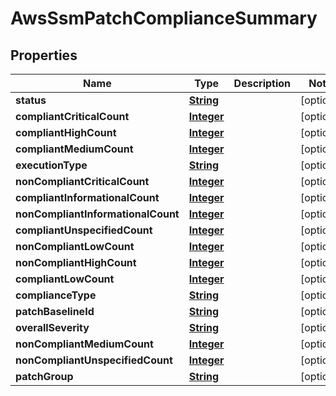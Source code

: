 

# AwsSsmPatchComplianceSummary


## Properties

| Name | Type | Description | Notes |
|------------ | ------------- | ------------- | -------------|
|**status** | [**String**](String.md) |  |  [optional] |
|**compliantCriticalCount** | [**Integer**](Integer.md) |  |  [optional] |
|**compliantHighCount** | [**Integer**](Integer.md) |  |  [optional] |
|**compliantMediumCount** | [**Integer**](Integer.md) |  |  [optional] |
|**executionType** | [**String**](String.md) |  |  [optional] |
|**nonCompliantCriticalCount** | [**Integer**](Integer.md) |  |  [optional] |
|**compliantInformationalCount** | [**Integer**](Integer.md) |  |  [optional] |
|**nonCompliantInformationalCount** | [**Integer**](Integer.md) |  |  [optional] |
|**compliantUnspecifiedCount** | [**Integer**](Integer.md) |  |  [optional] |
|**nonCompliantLowCount** | [**Integer**](Integer.md) |  |  [optional] |
|**nonCompliantHighCount** | [**Integer**](Integer.md) |  |  [optional] |
|**compliantLowCount** | [**Integer**](Integer.md) |  |  [optional] |
|**complianceType** | [**String**](String.md) |  |  [optional] |
|**patchBaselineId** | [**String**](String.md) |  |  [optional] |
|**overallSeverity** | [**String**](String.md) |  |  [optional] |
|**nonCompliantMediumCount** | [**Integer**](Integer.md) |  |  [optional] |
|**nonCompliantUnspecifiedCount** | [**Integer**](Integer.md) |  |  [optional] |
|**patchGroup** | [**String**](String.md) |  |  [optional] |



